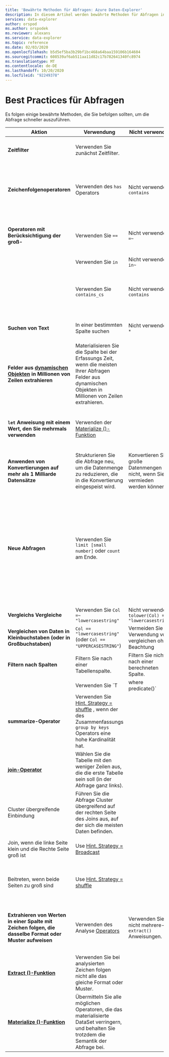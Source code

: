 ```yaml
---
title: 'Bewährte Methoden für Abfragen: Azure Daten-Explorer'
description: In diesem Artikel werden bewährte Methoden für Abfragen in Azure Daten-Explorer beschrieben.
services: data-explorer
author: orspod
ms.author: orspodek
ms.reviewer: alexans
ms.service: data-explorer
ms.topic: reference
ms.date: 02/03/2020
ms.openlocfilehash: b5d5ef5ba3b29bf1bc468a64baa159106b164604
ms.sourcegitcommit: 608539af6ab511aa11d82c17b782641340fc8974
ms.translationtype: MT
ms.contentlocale: de-DE
ms.lasthandoff: 10/20/2020
ms.locfileid: "92249378"
---
```

# <a name="query-best-practices"></a>Best Practices für Abfragen

Es folgen einige bewährte Methoden, die Sie befolgen sollten, um die Abfrage schneller auszuführen.

|Aktion  |Verwendung  |Nicht verwenden  |Notizen  |
|---------|---------|---------|---------|
| **Zeitfilter** | Verwenden Sie zunächst Zeitfilter. ||Kusto ist für die Verwendung von Zeit Filtern stark optimiert.| 
|**Zeichenfolgenoperatoren**      | Verwenden des `has` Operators     | Nicht verwenden `contains`     | Wenn Sie nach vollständigen Token suchen, `has` funktioniert besser, da keine Teil Zeichenfolgen gesucht werden.   |
|**Operatoren mit Berücksichtigung der groß-**     |  Verwenden Sie `==`       | Nicht verwenden  `=~`       |  Verwenden Sie nach Möglichkeit die Operatoren mit Berücksichtigung der groß-       |
| | Verwenden Sie `in` | Nicht verwenden `in~`|
|  | Verwenden Sie `contains_cs`         | Nicht verwenden `contains`        | Wenn Sie verwenden `has` / `has_cs` und nicht verwenden können `contains` / `contains_cs` , ist das noch besser. |
| **Suchen von Text**    |    In einer bestimmten Spalte suchen     |    Nicht verwenden  `*`    |   `*` führt eine Volltextsuche über alle Spalten hinweg durch.    |
| **Felder aus [dynamischen Objekten](./scalar-data-types/dynamic.md) in Millionen von Zeilen extrahieren**    |  Materialisieren Sie die Spalte bei der Erfassungs Zeit, wenn die meisten Ihrer Abfragen Felder aus dynamischen Objekten in Millionen von Zeilen extrahieren.      |         | Auf diese Weise zahlen Sie nur einmal für die Spalten Extraktion.    |
| **`let` Anweisung mit einem Wert, den Sie mehrmals verwenden** | Verwenden der [Materialize ()-Funktion](./materializefunction.md) |  |   Weitere Informationen zur Verwendung von finden Sie unter `materialize()` [Materialize ()](materializefunction.md).|
| **Anwenden von Konvertierungen auf mehr als 1 Milliarde Datensätze**| Strukturieren Sie die Abfrage neu, um die Datenmenge zu reduzieren, die in die Konvertierung eingespeist wird.| Konvertieren Sie große Datenmengen nicht, wenn Sie vermieden werden können. | |
| **Neue Abfragen** | Verwenden Sie `limit [small number]` oder `count` am Ende. | |     Das Ausführen von ungebundenen Abfragen über unbekannte Datasets kann GSB der Ergebnisse ergeben, die an den Client zurückgegeben werden. Dies führt zu einer langsamen Antwort und einem ausgelasteten Cluster.|
| **Vergleichs Vergleiche** | Verwenden Sie `Col =~ "lowercasestring"` | Nicht verwenden `tolower(Col) == "lowercasestring"` |
| **Vergleichen von Daten in Kleinbuchstaben (oder in Großbuchstaben)** | `Col == "lowercasestring"` (oder `Col == "UPPERCASESTRING"`) | Vermeiden Sie die Verwendung von vergleichen ohne Beachtung||
| **Filtern nach Spalten** |  Filtern Sie nach einer Tabellenspalte.|Filtern Sie nicht nach einer berechneten Spalte. | |
| | Verwenden Sie `T | where predicate(<expression>)` | Nicht verwenden `T | extend _value = <expression> | where predicate(_value)` ||
| **summarize-Operator** |  Verwenden Sie [Hint. Strategy = shuffle](./shufflequery.md) , wenn der des Zusammenfassungs `group by keys` Operators eine hohe Kardinalität hat. | | Hohe Kardinalität liegt idealerweise über 1 Million.|
|**[join-Operator](./joinoperator.md)** | Wählen Sie die Tabelle mit den weniger Zeilen aus, die die erste Tabelle sein soll (in der Abfrage ganz links). ||
| Cluster übergreifende Einbindung |Führen Sie die Abfrage Cluster übergreifend auf der rechten Seite des Joins aus, auf der sich die meisten Daten befinden. ||
|Join, wenn die linke Seite klein und die Rechte Seite groß ist | Use [Hint. Strategy = Broadcast](./broadcastjoin.md) || Small bezieht sich auf bis zu 100.000 Datensätze. |
|Beitreten, wenn beide Seiten zu groß sind | Use [Hint. Strategy = shuffle](./shufflequery.md) || Verwenden Sie, wenn der joinschlüssel über eine hohe Kardinalität verfügt.|
|**Extrahieren von Werten in einer Spalte mit Zeichen folgen, die dasselbe Format oder Muster aufweisen**|  Verwenden des Analyse [Operators](./parseoperator.md) | Verwenden Sie nicht mehrere- `extract()` Anweisungen.  | Beispielsweise werden Werte wie `"Time = <time>, ResourceId = <resourceId>, Duration = <duration>, ...."`
|**[Extract ()-Funktion](./extractfunction.md)**| Verwenden Sie bei analysierten Zeichen folgen nicht alle das gleiche Format oder Muster.| |Extrahieren Sie die erforderlichen Werte mithilfe eines Regex.|
| **[Materialize ()-Funktion](./materializefunction.md)** | Übermitteln Sie alle möglichen Operatoren, die das materialisierte DataSet verringern, und behalten Sie trotzdem die Semantik der Abfrage bei. | |Beispielsweise Filter oder nur erforderliche Spalten.


